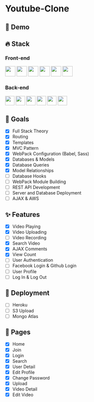 # Youtube-Clone

## 🔗 Demo

## 🔥 Stack
### Front-end
<img height="33" src="https://img.shields.io/badge/Pug-A86454?style=for-the-badge&logo=Pug&logoColor=white"/> <img height="33" src="https://img.shields.io/badge/Express-000000?style=for-the-badge&logo=Express&logoColor=white"/>
<img height="33" src="https://img.shields.io/badge/Babel-F9DC3E?style=for-the-badge&logo=Babel&logoColor=black"/>
<img height="33" src="https://img.shields.io/badge/Webpack-blue?style=for-the-badge&logo=Webpack&logoColor=white"/>
<img height="33" src="https://img.shields.io/badge/Sass-CC6699?style=for-the-badge&logo=Sass&logoColor=white"/>
<img height="33" src="https://img.shields.io/badge/Mongodb-47A248?style=for-the-badge&logo=Mongodb&logoColor=white"/>

### Back-end
<img height="30" src="https://img.shields.io/badge/Pug-A86454?style=for-the-badge&logo=Pug&logoColor=white"/> <img height="30" src="https://img.shields.io/badge/Express-000000?style=for-the-badge&logo=Express&logoColor=white"/>
<img height="30" src="https://img.shields.io/badge/Babel-F9DC3E?style=for-the-badge&logo=Babel&logoColor=black"/>
<img height="30" src="https://img.shields.io/badge/Webpack-blue?style=for-the-badge&logo=Webpack&logoColor=white"/>
<img height="30" src="https://img.shields.io/badge/Sass-CC6699?style=for-the-badge&logo=Sass&logoColor=white"/>
<img height="30" src="https://img.shields.io/badge/Mongodb-47A248?style=for-the-badge&logo=Mongodb&logoColor=white"/>

## 🌈 Goals
- [x] Full Stack Theory
- [x] Routing
- [x] Templates
- [x] MVC Pattern
- [x] WebPack Configuration (Babel, Sass)
- [x] Databases & Models
- [x] Database Queries
- [x] Model Relationships
- [ ] Database Hooks
- [ ] WebPack Module Building
- [ ] REST API Development
- [ ] Server and Database Deployment
- [ ] AJAX & AWS

## ✨ Features
- [x] Video Playing
- [x] Video Uploading
- [ ] Video Recording
- [x] Search Video
- [x] AJAX Comments
- [x] View Count
- [ ] User Authentication
- [ ] Facebook Login & Github Login
- [ ] User Profile
- [ ] Log In & Log Out

## 🚀 Deployment
- [ ] Heroku
- [ ] S3 Upload
- [ ] Mongo Atlas

## 📑 Pages
- [x] Home
- [x] Join
- [x] Login
- [x] Search
- [x] User Detail
- [x] Edit Profile
- [x] Change Password
- [x] Upload
- [x] Video Detail
- [x] Edit Video
